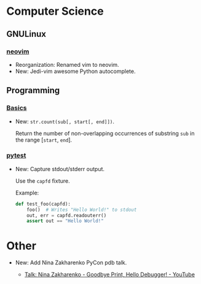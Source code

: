 # Computer Science

## GNULinux

### [neovim](neovim.md)

* Reorganization: Renamed vim to neovim.
* New: Jedi-vim awesome Python autocomplete.

## Programming

### [Basics](python_basics.md)

* New: `str.count(sub[, start[, end]])`.

    Return the number of non-overlapping
    occurrences of substring `sub` in the range [`start`, `end`].


### [pytest](pytest.md)

* New: Capture stdout/stderr output.

    Use the `capfd` fixture.

    Example:

    ```python
    def test_foo(capfd):
        foo()  # Writes "Hello World!" to stdout
        out, err = capfd.readouterr()
        assert out == "Hello World!"
    ```


# Other

* New: Add Nina Zakharenko PyCon pdb talk.

    * [Talk: Nina Zakharenko - Goodbye Print, Hello Debugger! - YouTube](https://www.youtube.com/watch?v=5AYIe-3cD-s)
